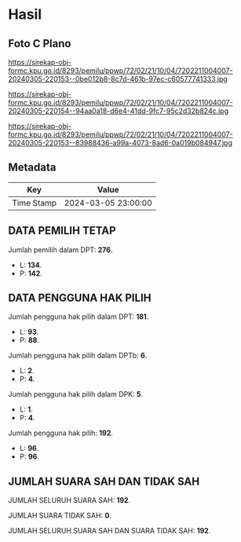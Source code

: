 # Hasil

## Foto C Plano

https://sirekap-obj-formc.kpu.go.id/8293/pemilu/ppwp/72/02/21/10/04/7202211004007-20240305-220153--0be012b8-8c7d-461b-97ec-c60577741333.jpg

https://sirekap-obj-formc.kpu.go.id/8293/pemilu/ppwp/72/02/21/10/04/7202211004007-20240305-220154--94aa0a18-d6e4-41dd-9fc7-95c2d32b824c.jpg

https://sirekap-obj-formc.kpu.go.id/8293/pemilu/ppwp/72/02/21/10/04/7202211004007-20240305-220153--83988436-a99a-4073-8ad6-0a019b084947.jpg


## Metadata

| Key        | Value               |
| ---------- | ------------------- |
| Time Stamp | 2024-03-05 23:00:00 |


## DATA PEMILIH TETAP

Jumlah pemilih dalam DPT: **276**.
 * L: **134**.
 * P: **142**.

## DATA PENGGUNA HAK PILIH

Jumlah pengguna hak pilih dalam DPT: **181**.
 * L: **93**.
 * P: **88**.

Jumlah pengguna hak pilih dalam DPTb: **6**.
 * L: **2**.
 * P: **4**.

Jumlah pengguna hak pilih dalam DPK: **5**.
 * L: **1**.
 * P: **4**.

Jumlah pengguna hak pilih: **192**.
 * L: **96**.
 * P: **96**.

## JUMLAH SUARA SAH DAN TIDAK SAH

JUMLAH SELURUH SUARA SAH: **192**.

JUMLAH SUARA TIDAK SAH: **0**.

JUMLAH SELURUH SUARA SAH DAN SUARA TIDAK SAH: **192**.


